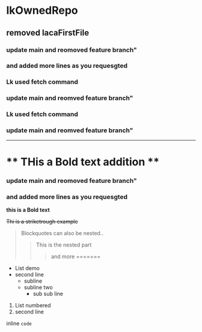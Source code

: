 # lkOwnedRepo
## removed lacaFirstFile
### update main and reomoved feature branch"
### and added more lines as you requesgted
### Lk used fetch command
### update main and reomved feature branch"

### Lk used fetch command
### update main and reomved feature branch"

---
** THis a Bold text addition **
=======
### update main and reomoved feature branch"
### and added more lines as you requesgted

**this is a Bold text**


~~Thi is a striketrough example~~

>Blockquotes can also be nested..
>> This is the nested part
>>>and more 
=======
+ List demo
+ second line
  - subline
  - subline two
    * sub sub line


1. List numbered
2. second line

inline `code`

